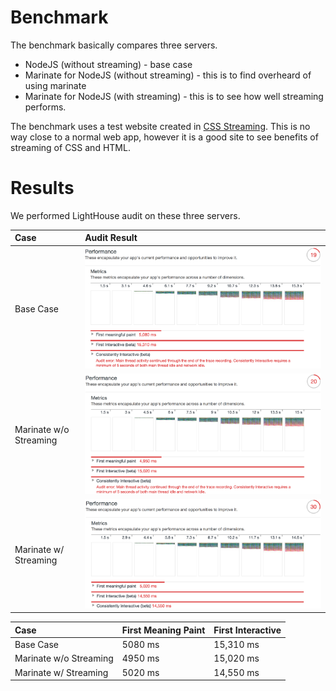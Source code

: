 # Benchmark

The benchmark basically compares three servers.
  * NodeJS (without streaming) - base case
  * Marinate for NodeJS (without streaming) - this is to find overheard of using marinate
  * Marinate for NodeJS (with streaming) - this is to see how well streaming performs.

The benchmark uses a test website created in [CSS Streaming](https://github.com/samccone/streaming-css).
This is no way close to a normal web app, however it is a good site to see benefits of streaming of CSS and HTML.

# Results

We performed LightHouse audit on these three servers.

| Case | Audit Result |
|:--|:--|
| Base Case | ![Raw static](raw-static.png) |
| Marinate w/o Streaming  | ![Marinate without streaming](marinate-static.png)
| Marinate w/ Streaming | ![Marinate with streaming](marinate-stream.png)

| Case | First Meaning Paint |  First Interactive
|:--|:--|:--|
| Base Case | 5080 ms |  15,310 ms
| Marinate w/o Streaming | 4950 ms | 15,020 ms
| Marinate w/ Streaming | 5020 ms | 14,550 ms


